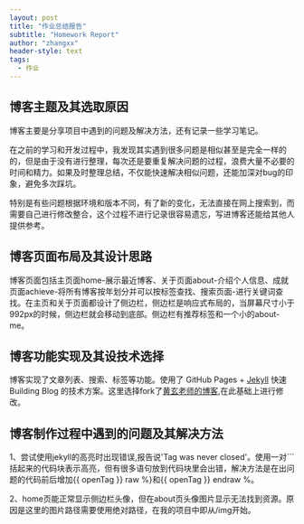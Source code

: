```yaml
---
layout: post
title: "作业总结报告"
subtitle: "Homework Report"
author: "zhangxx"
header-style: text
tags:
  - 作业
---
```


## 博客主题及其选取原因

博客主要是分享项目中遇到的问题及解决方法，还有记录一些学习笔记。

在之前的学习和开发过程中，我发现其实遇到很多问题是相似甚至是完全一样的的，但是由于没有进行整理，每次还是要重复解决问题的过程，浪费大量不必要的时间和精力。如果及时整理总结，不仅能快速解决相似问题，还能加深对bug的印象，避免多次踩坑。

特别是有些问题根据环境和版本不同，有了新的变化，无法直接在网上搜索到，而需要自己进行修改整合，这个过程不进行记录很容易遗忘，写进博客还能给其他人提供参考。

## 博客页面布局及其设计思路

博客页面包括主页面home-展示最近博客、关于页面about-介绍个人信息、成就页面achieve-将所有博客按年划分并可以按标签查找、搜索页面-进行关键词查找。在主页和关于页面都设计了侧边栏，侧边栏是响应式布局的，当屏幕尺寸小于992px的时候，侧边栏就会移动到底部。侧边栏有推荐标签和一个小的about-me。

## 博客功能实现及其设技术选择

博客实现了文章列表、搜索、标签等功能。使用了 GitHub Pages + [Jekyll](http://jekyllthemes.org/) 快速 Building Blog 的技术方案。这里选择fork了[黄玄老师的博客](https://github.com/Huxpro/huxpro.github.io/),在此基础上进行修改。

## 博客制作过程中遇到的问题及其解决方法

1、尝试使用jekyll的高亮时出现错误,报告说'Tag was never closed'。使用一对```括起来的代码块表示高亮，但有很多语句放到代码块里会出错，解决方法是在出问题的代码前后增加{{ openTag }} raw %}和{{ openTag }} endraw %。

2、home页能正常显示侧边栏头像，但在about页头像图片显示无法找到资源。原因是这里的图片路径需要使用绝对路径，在我的项目中即从/img开始。


